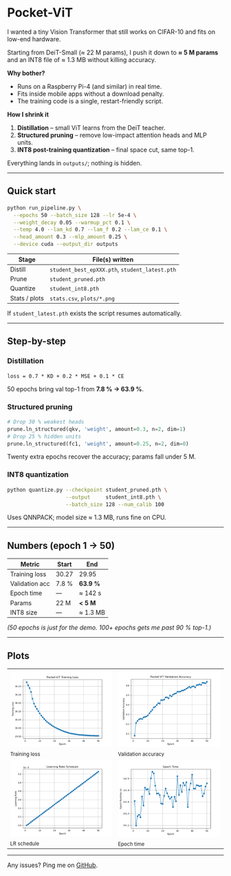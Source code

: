 # Pocket-ViT

I wanted a tiny Vision Transformer that still works on CIFAR-10 and fits on low-end hardware.  

Starting from DeiT-Small (≈ 22 M params), I push it down to **≈ 5 M params** and an INT8 file of ≈ 1.3 MB without killing accuracy.

**Why bother?**

* Runs on a Raspberry Pi-4 (and similar) in real time.  
* Fits inside mobile apps without a download penalty.  
* The training code is a single, restart-friendly script.

**How I shrink it**

1. **Distillation** – small ViT learns from the DeiT teacher.  
2. **Structured pruning** – remove low-impact attention heads and MLP units.  
3. **INT8 post-training quantization** – final space cut, same top-1.

Everything lands in `outputs/`; nothing is hidden.

---

## Quick start

```bash
python run_pipeline.py \
  --epochs 50 --batch_size 128 --lr 5e-4 \
  --weight_decay 0.05 --warmup_pct 0.1 \
  --temp 4.0 --lam_kd 0.7 --lam_f 0.2 --lam_ce 0.1 \
  --head_amount 0.3 --mlp_amount 0.25 \
  --device cuda --output_dir outputs
```

| Stage        | File(s) written                                   |
|--------------|---------------------------------------------------|
| Distill      | `student_best_epXXX.pth`, `student_latest.pth`    |
| Prune        | `student_pruned.pth`                              |
| Quantize     | `student_int8.pth`                                |
| Stats / plots| `stats.csv`, `plots/*.png`                        |

If `student_latest.pth` exists the script resumes automatically.

---

## Step-by-step

### Distillation  
```
loss = 0.7 * KD + 0.2 * MSE + 0.1 * CE
```
50 epochs bring val top-1 from **7.8 % → 63.9 %**.

### Structured pruning  
```python
# Drop 30 % weakest heads
prune.ln_structured(qkv, 'weight', amount=0.3, n=2, dim=1)
# Drop 25 % hidden units
prune.ln_structured(fc1, 'weight', amount=0.25, n=2, dim=0)
```
Twenty extra epochs recover the accuracy; params fall under 5 M.

### INT8 quantization  
```bash
python quantize.py --checkpoint student_pruned.pth \
                   --output     student_int8.pth \
                   --batch_size 128 --num_calib 100
```
Uses QNNPACK; model size ≈ 1.3 MB, runs fine on CPU.

---

## Numbers (epoch 1 → 50)

| Metric          | Start | End        |
|-----------------|-------|-----------|
| Training loss   | 30.27 | 29.95     |
| Validation acc  | 7.8 % | **63.9 %**|
| Epoch time      | —     | ≈ 142 s   |
| Params          | 22 M  | **< 5 M** |
| INT8 size       | —     | ≈ 1.3 MB  |

*(50 epochs is just for the demo. 100+ epochs gets me past 90 % top-1.)*

---

## Plots

<table>
  <tr>
    <td><img src="outputs/plots/training_loss.png" alt="training loss" width="100%"><br><sub>Training loss</sub></td>
    <td><img src="outputs/plots/val_accuracy.png"   alt="validation accuracy" width="100%"><br><sub>Validation accuracy</sub></td>
  </tr>
  <tr>
    <td><img src="outputs/plots/lr_schedule.png"    alt="learning rate" width="100%"><br><sub>LR schedule</sub></td>
    <td><img src="outputs/plots/epoch_time.png"     alt="epoch time" width="100%"><br><sub>Epoch time</sub></td>
  </tr>
</table>

---

Any issues? Ping me on [GitHub](https://github.com/prabhxyz).